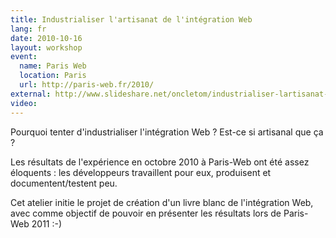```yaml
---
title: Industrialiser l'artisanat de l'intégration Web
lang: fr
date: 2010-10-16
layout: workshop
event:
  name: Paris Web
  location: Paris
  url: http://paris-web.fr/2010/
external: http://www.slideshare.net/oncletom/industrialiser-lartisanat-de-lintgration-web
video:
---
```


Pourquoi tenter d'industrialiser l'intégration Web ? Est-ce si artisanal que ça ?

Les résultats de l'expérience en octobre 2010 à Paris-Web ont été assez éloquents : les développeurs travaillent pour eux, produisent et documentent/testent peu.

Cet atelier initie le projet de création d'un livre blanc de l'intégration Web, avec comme objectif de pouvoir en présenter les résultats lors de Paris-Web 2011 :-)
